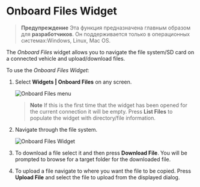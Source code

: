 # Onboard Files Widget

> **Предупреждение** Эта функция предназначена главным образом для **разработчиков**. Он поддерживается только в операционных системах:Windows, Linux, Mac OS.

The *Onboard Files* widget allows you to navigate the file system/SD card on a connected vehicle and upload/download files.

To use the *Onboard Files Widget*:

1. Select **Widgets | Onboard Files** on any screen.
    
    ![Onboard Files menu](../../assets/app_menu/onboard_files/onboard_files_menu.jpg)
    
    > **Note** If this is the first time that the widget has been opened for the current connection it will be empty. Press **List Files** to populate the widget with directory/file information.

2. Navigate through the file system.
    
    ![Onboard Files Widget](../../assets/app_menu/onboard_files/onboard_files.jpg)

3. To download a file select it and then press **Download File**. You will be prompted to browse for a target folder for the downloaded file.

4. To upload a file navigate to where you want the file to be copied. Press **Upload File** and select the file to upload from the displayed dialog.